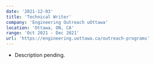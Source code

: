```yaml
---
date: '2021-12-03'
title: 'Technical Writer'
company: 'Engineering Outreach uOttawa'
location: 'Ottawa, ON, CA'
range: 'Oct 2021 - Dec 2021'
url: 'https://engineering.uottawa.ca/outreach-programs'
---
```

- Description pending.